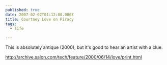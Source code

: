 ```yaml
---
published: true
date: 2007-02-02T01:12:00.000Z
title: Courtney Love on Piracy
tags: 
  - life

---
```


This is absolutely antique (2000), but it's good to hear an artist with a clue.

<http://archive.salon.com/tech/feature/2000/06/14/love/print.html>
